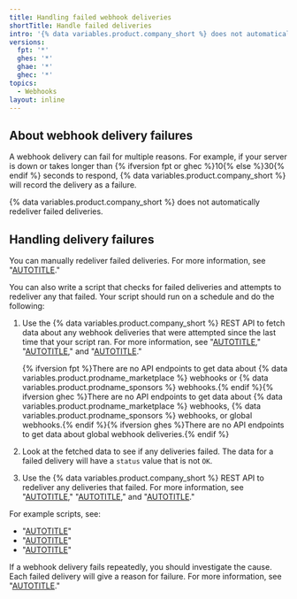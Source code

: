 ```yaml
---
title: Handling failed webhook deliveries
shortTitle: Handle failed deliveries
intro: '{% data variables.product.company_short %} does not automatically redeliver failed webhook deliveries, but you can handle failed deliveries manually or by writing code.'
versions:
  fpt: '*'
  ghes: '*'
  ghae: '*'
  ghec: '*'
topics:
  - Webhooks
layout: inline
---
```


## About webhook delivery failures

A webhook delivery can fail for multiple reasons. For example, if your server is down or takes longer than {% ifversion fpt or ghec %}10{% else %}30{% endif %} seconds to respond, {% data variables.product.company_short %} will record the delivery as a failure.

{% data variables.product.company_short %} does not automatically redeliver failed deliveries.

## Handling delivery failures

You can manually redeliver failed deliveries. For more information, see "[AUTOTITLE](/webhooks/testing-and-troubleshooting-webhooks/redelivering-webhooks)."

You can also write a script that checks for failed deliveries and attempts to redeliver any that failed. Your script should run on a schedule and do the following:

1. Use the {% data variables.product.company_short %} REST API to fetch data about any webhook deliveries that were attempted since the last time that your script ran. For more information, see "[AUTOTITLE](/rest/webhooks/repo-deliveries#list-deliveries-for-a-repository-webhook)," "[AUTOTITLE](/rest/orgs/webhooks#list-deliveries-for-an-organization-webhook)," and "[AUTOTITLE](/rest/apps/webhooks#list-deliveries-for-an-app-webhook)."

   {% ifversion fpt %}There are no API endpoints to get data about {% data variables.product.prodname_marketplace %} webhooks or {% data variables.product.prodname_sponsors %} webhooks.{% endif %}{% ifversion ghec %}There are no API endpoints to get data about {% data variables.product.prodname_marketplace %} webhooks, {% data variables.product.prodname_sponsors %} webhooks, or global webhooks.{% endif %}{% ifversion ghes %}There are no API endpoints to get data about global webhook deliveries.{% endif %}

1. Look at the fetched data to see if any deliveries failed. The data for a failed delivery will have a `status` value that is not `OK`.
1. Use the {% data variables.product.company_short %} REST API to redeliver any deliveries that failed. For more information, see "[AUTOTITLE](/rest/webhooks/repo-deliveries#redeliver-a-delivery-for-a-repository-webhook)," "[AUTOTITLE](/rest/orgs/webhooks#redeliver-a-delivery-for-an-organization-webhook)," and "[AUTOTITLE](/rest/apps/webhooks#redeliver-a-delivery-for-an-app-webhook)."

For example scripts, see:

- "[AUTOTITLE](/webhooks/using-webhooks/creating-a-script-to-automatically-redeliver-failed-deliveries-for-a-repository-webhook)"
- "[AUTOTITLE](/webhooks/using-webhooks/creating-a-script-to-automatically-redeliver-failed-deliveries-for-an-organization-webhook)"
- "[AUTOTITLE](/webhooks/using-webhooks/creating-a-script-to-automatically-redeliver-failed-deliveries-for-a-github-app-webhook)"

If a webhook delivery fails repeatedly, you should investigate the cause. Each failed delivery will give a reason for failure. For more information, see "[AUTOTITLE](/webhooks/testing-and-troubleshooting-webhooks/troubleshooting-webhooks)."
